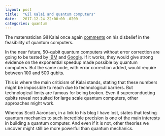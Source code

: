 ```yaml
---
layout: post
title:  "Gil Kalai and quantum computers"
date:   2017-12-24 22:00:00 -0200
categories: quantum
---
```


The matematician Gil Kalai once again [comments][kalai-quantum]
on his disbelief in the feasibility of quantum computers.

In the near future, 50-qubit quantum computers without error
correction are going to be tested by [IBM][mit-ibm] and [Google][mit-google].
If it works, they would give strong evidence on the exponential
speedup made possible by quantum computers.
But the same code, with error correction added, would
require between 100 and 500 qubits.

This is where the main criticism of Kalai stands,
stating that these numbers might be impossible to reach
due to technological barriers.
But technological limits are famous for being broken.
Even if superconducting qubits reveal not suited
for large scale quantum computers, other approaches might
work.

Whereas Scott Aaronson, in a link to his blog I have lost,
states that testing quantum mechanics to such
incredible precision is one of the main interests in
building a quantum computer.
And even if it is not, other theories we uncover might
still be more powerful than quantum mechanics.

[kalai-quantum]: https://gilkalai.wordpress.com/2017/12/20/third-third-of-my-icm-2018-paper-three-puzzles-on-mathematics-computation-and-games-corrections-and-comments-welcome/
[mit-google]: https://www.technologyreview.com/s/609035/google-reveals-blueprint-for-quantum-supremacy/
[mit-ibm]: https://www.technologyreview.com/s/609451/ibm-raises-the-bar-with-a-50-qubit-quantum-computer/
